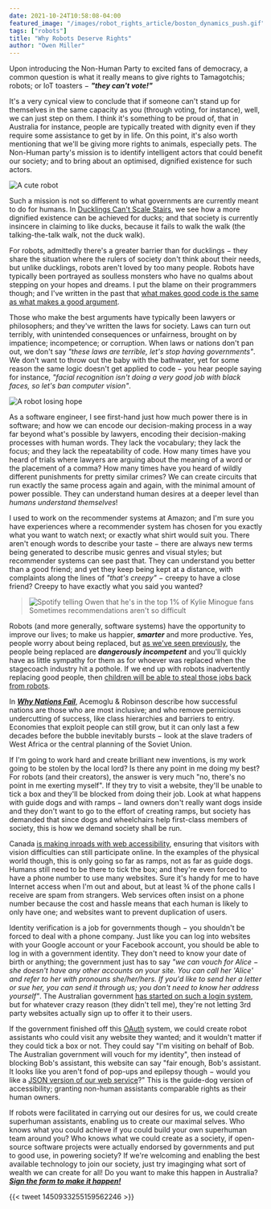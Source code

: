 ```yaml
---
date: 2021-10-24T10:58:08-04:00
featured_image: "/images/robot_rights_article/boston_dynamics_push.gif"
tags: ["robots"]
title: "Why Robots Deserve Rights"
author: "Owen Miller"
---
```


Upon introducing the Non-Human Party to excited fans of democracy, a common question is what it really means to give rights to Tamagotchis; robots; or IoT toasters − ___"they can't vote!"___

It's a very cynical view to conclude that if someone can't stand up for themselves in the same capacity as you (through voting, for instance), well, we can just step on them. I think it's something to be proud of, that in Australia for instance, people are typically treated with dignity even if they require some assistance to get by in life. On this point, it's also worth mentioning that we'll be giving more rights to animals, especially pets. The Non-Human party's mission is to identify intelligent actors that could benefit our society; and to bring about an optimised, dignified existence for such actors.

![A cute robot](/images/robot_rights_article/cute_robot.gif)

Such a mission is not so different to what governments are currently meant to do for humans. In [Ducklings Can't Scale Stairs](../ducks/), we see how a more dignified existence can be achieved for ducks; and that society is currently insincere in claiming to like ducks, because it fails to walk the walk (the talking-the-talk walk, not the duck walk).

For robots, admittedly there's a greater barrier than for ducklings − they share the situation where the rulers of society don't think about their needs, but unlike ducklings, robots aren't loved by too many people. Robots have typically been portrayed as soulless monsters who have no qualms about stepping on your hopes and dreams. I put the blame on their programmers though; and I've written in the past that [what makes good code is the same as what makes a good argument](https://www.quora.com/In-software-engineering-what-makes-good-code).

Those who make the best arguments have typically been lawyers or philosophers; and they've written the laws for society. Laws can turn out terribly, with unintended consequences or unfairness, brought on by impatience; incompetence; or corruption. When laws or nations don't pan out, we don't say _"these laws are terrible, let's stop having governments"_. We don't want to throw out the baby with the bathwater, yet for some reason the same logic doesn't get applied to code − you hear people saying for instance, _"facial recognition isn't doing a very good job with black faces, so let's ban computer vision"_.

![A robot losing hope](/images/robot_rights_article/hopes_deleted.gif)

As a software engineer, I see first-hand just how much power there is in software; and how we can encode our decision-making process in a way far beyond what's possible by lawyers, encoding their decision-making processes with human words. They lack the vocabulary; they lack the focus; and they lack the repeatability of code. How many times have you heard of trials where lawyers are arguing about the meaning of a word or the placement of a comma? How many times have you heard of wildly different punishments for pretty similar crimes? We can create circuits that run exactly the same process again and again, with the minimal amount of power possible. They can understand human desires at a deeper level than _humans understand themselves_!

I used to work on the recommender systems at Amazon; and I'm sure you have experiences where a recommender system has chosen for you exactly what you want to watch next; or exactly what shirt would suit you. There aren't enough words to describe your taste − there are always new terms being generated to describe music genres and visual styles; but recommender systems can see past that. They can understand you better than a good friend; and yet they keep being kept at a distance, with complaints along the lines of _"that's creepy"_ − creepy to have a close friend? Creepy to have exactly what you said you wanted?

> ![Spotify telling Owen that he's in the top 1% of Kylie Minogue fans](/images/robot_rights_article/Kylie_1%.jpg)
> Sometimes recommendations aren't so difficult

Robots (and more generally, software systems) have the opportunity to improve our lives; to make us happier, ___smarter___ and more productive. Yes, people worry about being replaced, but [as we've seen previously](../embracing_evil_technolgy/), the people being replaced are ___dangerously incompetent___ and you'll quickly have as little sympathy for them as for whoever was replaced when the stagecoach industry hit a pothole. If we end up with robots inadvertently replacing good people, then [children will be able to steal those jobs back from robots](https://www.linkedin.com/pulse/children-can-steal-your-jobs-back-from-robots-owen-miller/).

In [___Why Nations Fail___](https://en.wikipedia.org/wiki/Why_Nations_Fail), Acemoglu & Robinson describe how successful nations are those who are most inclusive; and who remove pernicious undercutting of success, like class hierarchies and barriers to entry. Economies that exploit people can still grow, but it can only last a few decades before the bubble inevitably bursts − look at the slave traders of West Africa or the central planning of the Soviet Union.

If I'm going to work hard and create brilliant new inventions, is my work going to be stolen by the local lord? Is there any point in me doing my best? For robots (and their creators), the answer is very much "no, there's no point in me exerting myself". If they try to visit a website, they'll be unable to tick a box and they'll be blocked from doing their job. Look at what happens with guide dogs and with ramps − land owners don't really want dogs inside and they don't want to go to the effort of creating ramps, but society has demanded that since dogs and wheelchairs help first-class members of society, this is how we demand society shall be run.

Canada [is making inroads with web accessibility](https://www.tbs-sct.gc.ca/pol/doc-eng.aspx?id=23601&section=html), ensuring that visitors with vision difficulties can still participate online. In the examples of the physical world though, this is only going so far as ramps, not as far as guide dogs. Humans still need to be there to tick the box; and they're even forced to have a phone number to use many websites. Sure it's handy for me to have Internet access when I'm out and about, but at least ¾ of the phone calls I receive are spam from strangers. Web services often insist on a phone number because the cost and hassle means that each human is likely to only have one; and websites want to prevent duplication of users.

Identity verification is a job for governments though − you shouldn't be forced to deal with a phone company. Just like you can log into websites with your Google account or your Facebook account, you should be able to log in with a government identity. They don't need to know your date of birth or anything; the government just has to say _"we can vouch for Alice − she doesn't have any other accounts on your site. You can call her 'Alice' and refer to her with pronouns she/her/hers. If you'd like to send her a letter or sue her, you can send it through us; you don't need to know her address yourself"_. The Australian government [has started on such a login system](https://www.digitalidentity.gov.au/privacy-and-security/trusted-digital-identity-framework-tdif), but for whatever crazy reason (they didn't tell me), they're not letting 3rd party websites actually sign up to offer it to their users.

If the government finished off this [OAuth](https://en.wikipedia.org/wiki/OAuth) system, we could create robot assistants who could visit any website they wanted; and it wouldn't matter if they could tick a box or not. They could say "I'm visiting on behalf of Bob. The Australian government will vouch for my identity", then instead of blocking Bob's assistant, this website can say "fair enough, Bob's assistant. It looks like you aren't fond of pop-ups and epilepsy though − would you like a [JSON version of our web service](https://en.wikipedia.org/wiki/JSON)?" This is the guide-dog version of accessibility; granting non-human assistants comparable rights as their human owners.

If robots were facilitated in carrying out our desires for us, we could create superhuman assistants, enabling us to create our maximal selves. Who knows what you could achieve if you could build your own superhuman team around you? Who knows what we could create as a society, if open-source software projects were actually endorsed by governments and put to good use, in powering society? If we're welcoming and enabling the best available technology to join our society, just try imaginging what sort of wealth we can create for all! Do you want to make this happen in Australia? [___Sign the form to make it happen!___](../../join_us)

{{< tweet 1450933255159562246 >}}